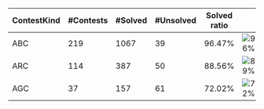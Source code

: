 | ContestKind | #Contests | #Solved | #Unsolved | Solved ratio | |
| - | - | - | - | - | - |
| ABC | 219 | 1067 | 39 | 96.47% | ![96%](https://progress-bar.dev/96?title=Solved) |
| ARC | 114 | 387 | 50 | 88.56% | ![89%](https://progress-bar.dev/89?title=Solved) |
| AGC | 37 | 157 | 61 | 72.02% | ![72%](https://progress-bar.dev/72?title=Solved) |
